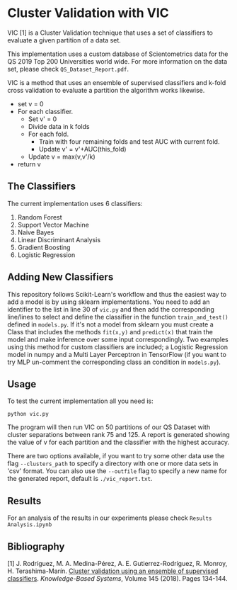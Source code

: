 # Cluster Validation with VIC

VIC [1] is a Cluster Validation technique that uses a set of classifiers to evaluate a given partition of a data set.

This implementation uses a custom database of Scientometrics data for the QS 2019 Top 200 Universities world wide. For more information on the data set, please check `QS_Dataset_Report.pdf`.

VIC is a method that uses an ensemble of supervised classifiers and k-fold cross validation to evaluate a partition the algorithm works likewise.

* set v = 0
* For each classifier.
    * Set v' = 0
    * Divide data in k folds
    * For each fold.
        * Train with four remaining folds and test AUC with current fold.
        * Update v' = v'+AUC(this_fold)
    * Update v = max(v,v'/k)
* return v

## The Classifiers

The current implementation uses 6 classifiers:

1. Random Forest
1. Support Vector Machine
1. Naive Bayes
1. Linear Discriminant Analysis
1. Gradient Boosting
1. Logistic Regression

## Adding New Classifiers

This repository follows Scikit-Learn's workflow and thus the easiest way to add a model is by using sklearn implementations. You need to add an identifier to the list in line 30 of `vic.py` and then add the corresponding line/lines to select and define the classifier in the function `train_and_test()` defined in `models.py`. If it's not a model from sklearn you must create a Class that includes the methods `fit(x,y)` and `predict(x)` that train the model and make inference over some input correspondingly. Two examples using this method for custom classifiers are included; a Logistic Regression model in numpy and a Multi Layer Perceptron in TensorFlow (if you want to try MLP un-comment the corresponding class an condition in `models.py`).

## Usage

To test the current implementation all you need is:

`python vic.py`

The program will then run VIC on 50 partitions of our QS Dataset with cluster separations between rank 75 and 125. A report is generated showing the value of v for each partition and the classifier with the highest accuracy.

There are two options available, if you want to try some other data use the flag `--clusters_path` to specify a directory with one or more data sets in 'csv' format. You can also use the `--outfile` flag to specify a new name for the generated report, default is `./vic_report.txt`.

## Results

For an analysis of the results in our experiments please check `Results Analysis.ipynb`

## Bibliography

[1] J. Rodríguez, M. A. Medina-Pérez, A. E. Gutierrez-Rodríguez, R. Monroy, H. Terashima-Marín. [Cluster validation using an ensemble of supervised classifiers](https://www.sciencedirect.com/science/article/abs/pii/S0950705118300091). *Knowledge-Based Systems*, Volume 145 (2018). Pages 134-144.
